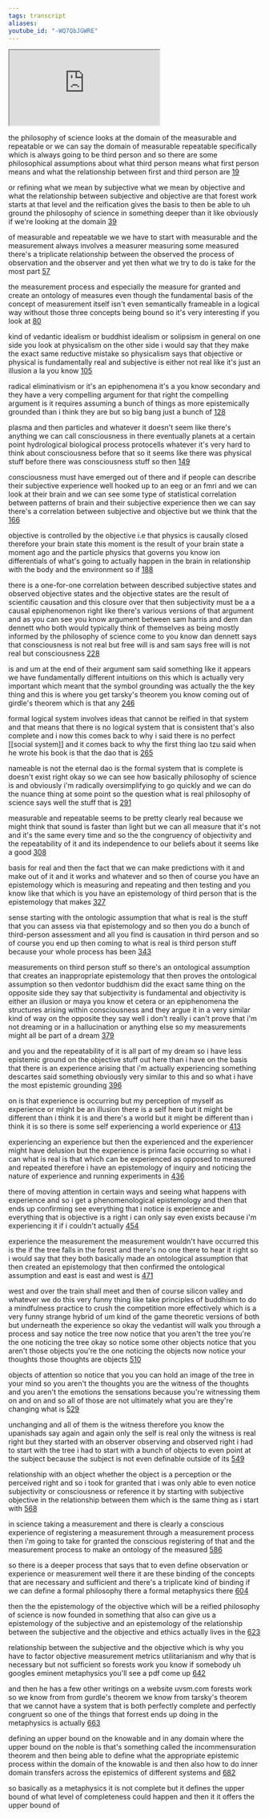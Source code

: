 ```yaml
---
tags: transcript
aliases:
youtube_id: "-WQ7QbJGWRE"
---
```


<div class="yt-container"><iframe src="https://www.youtube.com/embed/-WQ7QbJGWRE"></iframe></div>

the philosophy of science looks at the domain of the measurable and repeatable or we can say the domain of measurable repeatable specifically which is always going to be third person and so there are some philosophical assumptions about what third person means what first person means and what the relationship between first and third person are [19](https://www.youtube.com/watch?v=-WQ7QbJGWRE&t=19.76s)

or refining what we mean by subjective what we mean by objective and what the relationship between subjective and objective are that forest work starts at that level and the reification gives the basis to then be able to uh ground the philosophy of science in something deeper than it like obviously if we're looking at the domain [39](https://www.youtube.com/watch?v=-WQ7QbJGWRE&t=39.92s)

of measurable and repeatable we we have to start with measurable and the measurement always involves a measurer measuring some measured there's a triplicate relationship between the observed the process of observation and the observer and yet then what we try to do is take for the most part [57](https://www.youtube.com/watch?v=-WQ7QbJGWRE&t=57.84s)

the measurement process and especially the measure for granted and create an ontology of measures even though the fundamental basis of the concept of measurement itself isn't even semantically frameable in a logical way without those three concepts being bound so it's very interesting if you look at [80](https://www.youtube.com/watch?v=-WQ7QbJGWRE&t=80.24s)

kind of vedantic idealism or buddhist idealism or solipsism in general on one side you look at physicalism on the other side i would say that they make the exact same reductive mistake so physicalism says that objective or physical is fundamentally real and subjective is either not real like it's just an illusion a la you know [105](https://www.youtube.com/watch?v=-WQ7QbJGWRE&t=105.2s)

radical eliminativism or it's an epiphenomena it's a you know secondary and they have a very compelling argument for that right the compelling argument is it requires assuming a bunch of things as more epistemically grounded than i think they are but so big bang just a bunch of [128](https://www.youtube.com/watch?v=-WQ7QbJGWRE&t=128.479s)

plasma and then particles and whatever it doesn't seem like there's anything we can call consciousness in there eventually planets at a certain point hydrological biological process protocells whatever it's very hard to think about consciousness before that so it seems like there was physical stuff before there was consciousness stuff so then [149](https://www.youtube.com/watch?v=-WQ7QbJGWRE&t=149.12s)

consciousness must have emerged out of there and if people can describe their subjective experience well hooked up to an eeg or an fmri and we can look at their brain and we can see some type of statistical correlation between patterns of brain and their subjective experience then we can say there's a correlation between subjective and objective but we think that the [166](https://www.youtube.com/watch?v=-WQ7QbJGWRE&t=166.879s)

objective is controlled by the objective i.e that physics is causally closed therefore your brain state this moment is the result of your brain state a moment ago and the particle physics that governs you know ion differentials of what's going to actually happen in the brain in relationship with the body and the environment so if [188](https://www.youtube.com/watch?v=-WQ7QbJGWRE&t=188.879s)

there is a one-for-one correlation between described subjective states and observed objective states and the objective states are the result of scientific causation and this closure over that then subjectivity must be a a causal epiphenomenon right like there's various versions of that argument and as you can see you know argument between sam harris and dem dan dennett who both would typically think of themselves as being mostly informed by the philosophy of science come to you know dan dennett says that consciousness is not real but free will is and sam says free will is not real but consciousness [228](https://www.youtube.com/watch?v=-WQ7QbJGWRE&t=228.08s)

is and um at the end of their argument sam said something like it appears we have fundamentally different intuitions on this which is actually very important which meant that the symbol grounding was actually the the key thing and this is where you get tarsky's theorem you know coming out of girdle's theorem which is that any [246](https://www.youtube.com/watch?v=-WQ7QbJGWRE&t=246.08s)

formal logical system involves ideas that cannot be reified in that system and that means that there is no logical system that is consistent that's also complete and i now this comes back to why i said there is no perfect [[social system]] and it comes back to why the first thing lao tzu said when he wrote his book is that the dao that is [265](https://www.youtube.com/watch?v=-WQ7QbJGWRE&t=265.68s)

nameable is not the eternal dao is the formal system that is complete is doesn't exist right okay so we can see how basically philosophy of science is and obviously i'm radically oversimplifying to go quickly and we can do the nuance thing at some point so the question what is real philosophy of science says well the stuff that is [291](https://www.youtube.com/watch?v=-WQ7QbJGWRE&t=291.04s)

measurable and repeatable seems to be pretty clearly real because we might think that sound is faster than light but we can all measure that it's not and it's the same every time and so the the congruency of objectivity and the repeatability of it and its independence to our beliefs about it seems like a good [308](https://www.youtube.com/watch?v=-WQ7QbJGWRE&t=308.72s)

basis for real and then the fact that we can make predictions with it and make out of it and it works and whatever and so then of course you have an epistemology which is measuring and repeating and then testing and you know like that which is you have an epistemology of third person that is the epistemology that makes [327](https://www.youtube.com/watch?v=-WQ7QbJGWRE&t=327.12s)

sense starting with the ontologic assumption that what is real is the stuff that you can assess via that epistemology and so then you do a bunch of third-person assessment and all you find is causation in third person and so of course you end up then coming to what is real is third person stuff because your whole process has been [343](https://www.youtube.com/watch?v=-WQ7QbJGWRE&t=343.84s)

measurements on third person stuff so there's an ontological assumption that creates an inappropriate epistemology that then proves the ontological assumption so then vedontor buddhism did the exact same thing on the opposite side they say that subjectivity is fundamental and objectivity is either an illusion or maya you know et cetera or an epiphenomena the structures arising within consciousness and they argue it in a very similar kind of way on the opposite they say well i don't really i can't prove that i'm not dreaming or in a hallucination or anything else so my measurements might all be part of a dream [379](https://www.youtube.com/watch?v=-WQ7QbJGWRE&t=379.759s)

and you and the repeatability of it is all part of my dream so i have less epistemic ground on the objective stuff out here than i have on the basis that there is an experience arising that i'm actually experiencing something descartes said something obviously very similar to this and so what i have the most epistemic grounding [396](https://www.youtube.com/watch?v=-WQ7QbJGWRE&t=396.319s)

on is that experience is occurring but my perception of myself as experience or might be an illusion there is a self here but it might be different than i think it is and there's a world but it might be different than i think it is so there is some self experiencing a world experience or [413](https://www.youtube.com/watch?v=-WQ7QbJGWRE&t=413.36s)

experiencing an experience but then the experienced and the experiencer might have delusion but the experience is prima facie occurring so what i can what is real is that which can be experienced as opposed to measured and repeated therefore i have an epistemology of inquiry and noticing the nature of experience and running experiments in [436](https://www.youtube.com/watch?v=-WQ7QbJGWRE&t=436.56s)

there of moving attention in certain ways and seeing what happens with experience and so i get a phenomenological epistemology and then that ends up confirming see everything that i notice is experience and everything that is objective is a right i can only say even exists because i'm experiencing it if i couldn't actually [454](https://www.youtube.com/watch?v=-WQ7QbJGWRE&t=454.24s)

experience the measurement the measurement wouldn't have occurred this is the if the tree falls in the forest and there's no one there to hear it right so i would say that they both basically made an ontological assumption that then created an epistemology that then confirmed the ontological assumption and east is east and west is [471](https://www.youtube.com/watch?v=-WQ7QbJGWRE&t=471.12s)

west and over the train shall meet and then of course silicon valley and whatever we do this very funny thing like take principles of buddhism to do a mindfulness practice to crush the competition more effectively which is a very funny strange hybrid of um kind of the game theoretic versions of both but underneath the experience so okay the vedantist will walk you through a process and say notice the tree now notice that you aren't the tree you're the one noticing the tree okay so notice some other objects notice that you aren't those objects you're the one noticing the objects now notice your thoughts those thoughts are objects [510](https://www.youtube.com/watch?v=-WQ7QbJGWRE&t=510.479s)

objects of attention so notice that you you can hold an image of the tree in your mind so you aren't the thoughts you are the witness of the thoughts and you aren't the emotions the sensations because you're witnessing them on and on and so all of those are not ultimately what you are they're changing what is [529](https://www.youtube.com/watch?v=-WQ7QbJGWRE&t=529.04s)

unchanging and all of them is the witness therefore you know the upanishads say again and again only the self is real only the witness is real right but they started with an observer observing and observed right i had to start with the tree i had to start with a bunch of objects to even point at the subject because the subject is not even definable outside of its [549](https://www.youtube.com/watch?v=-WQ7QbJGWRE&t=549.36s)

relationship with an object whether the object is a perception or the perceived right and so i took for granted that i was only able to even notice subjectivity or consciousness or reference it by starting with subjective objective in the relationship between them which is the same thing as i start with [568](https://www.youtube.com/watch?v=-WQ7QbJGWRE&t=568.399s)

in science taking a measurement and there is clearly a conscious experience of registering a measurement through a measurement process then i'm going to take for granted the conscious registering of that and the measurement process to make an ontology of the measured [586](https://www.youtube.com/watch?v=-WQ7QbJGWRE&t=586.24s)

so there is a deeper process that says that to even define observation or experience or measurement well there it are these binding of the concepts that are necessary and sufficient and there's a triplicate kind of binding if we can define a formal philosophy there a formal metaphysics there [604](https://www.youtube.com/watch?v=-WQ7QbJGWRE&t=604.399s)

then the the epistemology of the objective which will be a reified philosophy of science is now founded in something that also can give us a epistemology of the subjective and an epistemology of the relationship between the subjective and the objective and ethics actually lives in the [623](https://www.youtube.com/watch?v=-WQ7QbJGWRE&t=623.04s)

relationship between the subjective and the objective which is why you have to factor objective measurement metrics utilitarianism and why that is necessary but not sufficient so forests work you know if somebody uh googles eminent metaphysics you'll see a pdf come up [642](https://www.youtube.com/watch?v=-WQ7QbJGWRE&t=642.079s)

and then he has a few other writings on a website uvsm.com forests work so we know from from gurdle's theorem we know from tarsky's theorem that we cannot have a system that is both perfectly complete and perfectly congruent so one of the things that forrest ends up doing in the metaphysics is actually [663](https://www.youtube.com/watch?v=-WQ7QbJGWRE&t=663.76s)

defining an upper bound on the knowable and in any domain where the upper bound on the noble is that's something called the incommensuration theorem and then being able to define what the appropriate epistemic process within the domain of the knowable is and then also how to do inner domain transfers across the epistemics of different systems and [682](https://www.youtube.com/watch?v=-WQ7QbJGWRE&t=682.959s)

so basically as a metaphysics it is not complete but it defines the upper bound of what level of completeness could happen and then it it offers the upper bound of